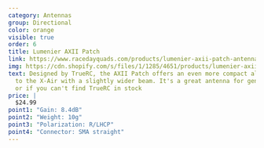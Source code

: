 ```yaml
---
category: Antennas
group: Directional
color: orange
visible: true
order: 6
title: Lumenier AXII Patch
link: https://www.racedayquads.com/products/lumenier-axii-patch-antenna-5-8ghz-rhcp-and-lhcp
img: https://cdn.shopify.com/s/files/1/1285/4651/products/lumenier-axii-patch-antenna-5-8ghz-rhcp-angle_1800x1800.jpg?v=1626825863
text: Designed by TrueRC, the AXII Patch offers an even more compact alternative
  to the X-Air with a slightly wider beam. It's a great antenna for general use,
  or if you can't find TrueRC in stock
price: |
  $24.99
point1: "Gain: 8.4dB"
point2: "Weight: 10g"
point3: "Polarization: R/LHCP"
point4: "Connector: SMA straight"
---
```

